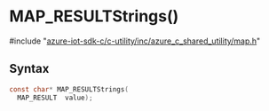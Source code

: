 # MAP_RESULTStrings()

\#include "[azure-iot-sdk-c/c-utility/inc/azure_c_shared_utility/map.h](../iot-c-ref-map-h.md)"  

## Syntax

```C
const char* MAP_RESULTStrings(
  MAP_RESULT  value);
```

